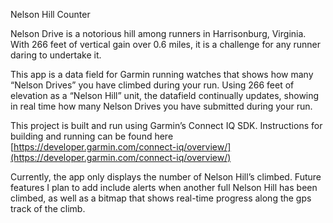 Nelson Hill Counter

Nelson Drive is a notorious hill among runners in Harrisonburg, Virginia. With 266 feet of vertical gain over 0.6 miles, it is a challenge for any runner daring to undertake it.

This app is a data field for Garmin running watches that shows how many “Nelson Drives” you have climbed during your run. Using 266 feet of elevation as a “Nelson Hill” unit, the datafield continually updates, showing in real time how many Nelson Drives you have submitted during your run.

This project is built and run using Garmin’s Connect IQ SDK. Instructions for building and running can be found here [https://developer.garmin.com/connect-iq/overview/](https://developer.garmin.com/connect-iq/overview/)

Currently, the app only displays the number of Nelson Hill’s climbed. Future features I plan to add include alerts when another full Nelson Hill has been climbed, as well as a bitmap that shows real-time progress along the gps track of the climb.  
